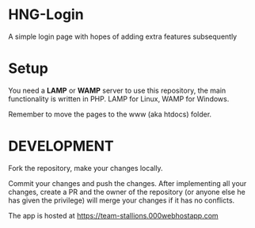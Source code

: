 # HNG-Login
A simple login page with hopes of adding extra features subsequently

# Setup
You need a **LAMP** or **WAMP** server to use this repository, the main functionality is written in PHP. LAMP for Linux, WAMP for Windows.

Remember to move the pages to the www (aka htdocs) folder.

# DEVELOPMENT

Fork the repository, make your changes locally.

Commit your changes and push the changes. After implementing all your changes, create a PR and the owner of the repository (or anyone else he has given the privilege) 
will merge your changes if it has no conflicts.


The app is hosted at https://team-stallions.000webhostapp.com